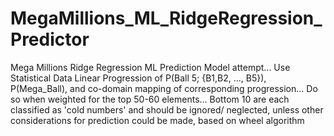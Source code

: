 # MegaMillions_ML_RidgeRegression_Predictor
Mega Millions Ridge Regression ML Prediction Model attempt... Use Statistical Data Linear Progression of P(Ball 5; {B1,B2, ..., B5}), P(Mega_Ball), and co-domain mapping of corresponding progression... Do so when weighted for the top 50-60 elements... Bottom 10 are each classified as 'cold numbers' and should be ignored/ neglected, unless other considerations for prediction could be made, based on wheel algorithm 
